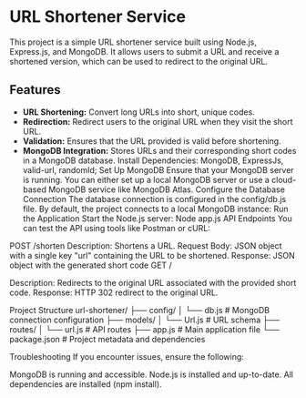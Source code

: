 # URL Shortener Service

This project is a simple URL shortener service built using Node.js, Express.js, and MongoDB. It allows users to submit a URL and receive a shortened version, which can be used to redirect to the original URL.

## Features

- **URL Shortening:** Convert long URLs into short, unique codes.
- **Redirection:** Redirect users to the original URL when they visit the short URL.
- **Validation:** Ensures that the URL provided is valid before shortening.
- **MongoDB Integration:** Stores URLs and their corresponding short codes in a MongoDB database.
Install Dependencies: MongoDB, ExpressJs, valid-url, randomId;
Set Up MongoDB
Ensure that your MongoDB server is running. You can either set up a local MongoDB server or use a cloud-based MongoDB service like MongoDB Atlas.
Configure the Database Connection
The database connection is configured in the config/db.js file. By default, the project connects to a local MongoDB instance:
Run the Application
Start the Node.js server: Node app.js
API Endpoints
You can test the API using tools like Postman or cURL:

POST /shorten
Description: Shortens a URL.
Request Body: JSON object with a single key "url" containing the URL to be shortened.
Response: JSON object with the generated short code
GET /

Description: Redirects to the original URL associated with the provided short code.
Response: HTTP 302 redirect to the original URL.

Project Structure
url-shortener/
├── config/
│   └── db.js             # MongoDB connection configuration
├── models/
│   └── Url.js            # URL schema
├── routes/
│   └── url.js            # API routes
├── app.js                # Main application file
└── package.json          # Project metadata and dependencies


Troubleshooting
If you encounter issues, ensure the following:

MongoDB is running and accessible.
Node.js is installed and up-to-date.
All dependencies are installed (npm install).
